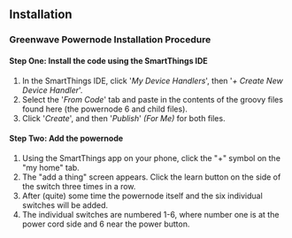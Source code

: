 ## Installation

### Greenwave Powernode Installation Procedure

#### Step One: Install the code using the SmartThings IDE

1. In the SmartThings IDE, click '*My Device Handlers*', then '*+ Create New Device Handler*'. 
2. Select the '*From Code*' tab and paste in the contents of the groovy files found here (the powernode 6 and child files).
3. Click '*Create*', and then '*Publish*' *(For Me)* for both files.

#### Step Two: Add the powernode

1. Using the SmartThings app on your phone, click the "+" symbol on the "my home" tab.
2. The "add a thing" screen appears. Click the learn button on the side of the switch three times in a row. 
3. After (quite) some time the powernode itself and the six individual switches will be added. 
4. The individual switches are numbered 1-6, where number one is at the power cord side and 6 near the power button. 
